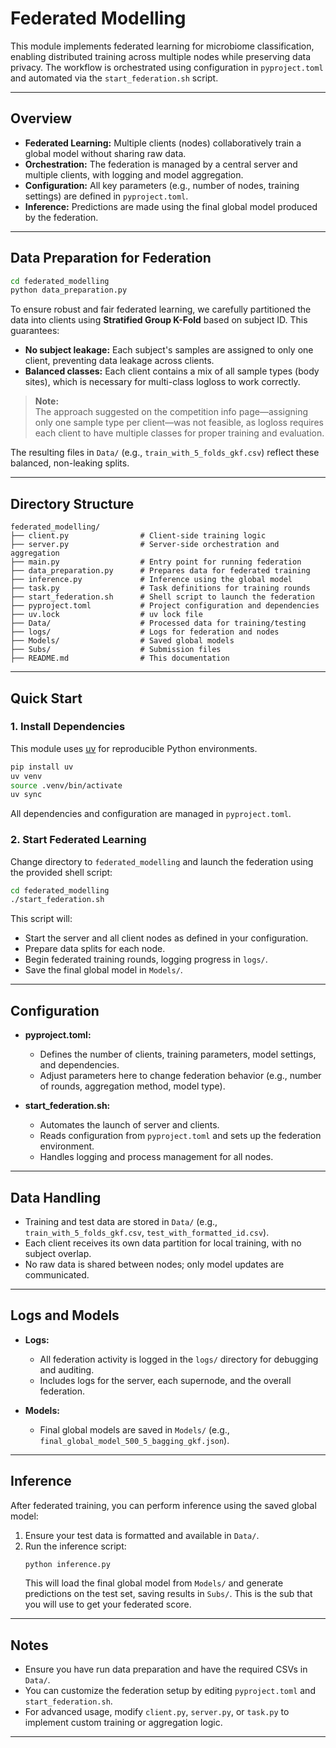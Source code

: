 # Federated Modelling

This module implements federated learning for microbiome classification, enabling distributed training across multiple nodes while preserving data privacy. The workflow is orchestrated using configuration in `pyproject.toml` and automated via the `start_federation.sh` script.

---

## Overview

- **Federated Learning:** Multiple clients (nodes) collaboratively train a global model without sharing raw data.
- **Orchestration:** The federation is managed by a central server and multiple clients, with logging and model aggregation.
- **Configuration:** All key parameters (e.g., number of nodes, training settings) are defined in `pyproject.toml`.
- **Inference:** Predictions are made using the final global model produced by the federation.

---

## Data Preparation for Federation
```bash
cd federated_modelling
python data_preparation.py
```

To ensure robust and fair federated learning, we carefully partitioned the data into clients using **Stratified Group K-Fold** based on subject ID. This guarantees:

- **No subject leakage:** Each subject's samples are assigned to only one client, preventing data leakage across clients.
- **Balanced classes:** Each client contains a mix of all sample types (body sites), which is necessary for multi-class logloss to work correctly.

> **Note:**  
> The approach suggested on the competition info page—assigning only one sample type per client—was not feasible, as logloss requires each client to have multiple classes for proper training and evaluation.

The resulting files in `Data/` (e.g., `train_with_5_folds_gkf.csv`) reflect these balanced, non-leaking splits.

---

## Directory Structure

```
federated_modelling/
├── client.py                # Client-side training logic
├── server.py                # Server-side orchestration and aggregation
├── main.py                  # Entry point for running federation
├── data_preparation.py      # Prepares data for federated training
├── inference.py             # Inference using the global model
├── task.py                  # Task definitions for training rounds
├── start_federation.sh      # Shell script to launch the federation
├── pyproject.toml           # Project configuration and dependencies
├── uv.lock                  # uv lock file
├── Data/                    # Processed data for training/testing
├── logs/                    # Logs for federation and nodes
├── Models/                  # Saved global models
├── Subs/                    # Submission files
├── README.md                # This documentation
```

---

## Quick Start

### 1. Install Dependencies

This module uses [uv](https://github.com/astral-sh/uv) for reproducible Python environments.

```bash
pip install uv
uv venv
source .venv/bin/activate
uv sync
```

All dependencies and configuration are managed in `pyproject.toml`.

### 2. Start Federated Learning

Change directory to `federated_modelling` and launch the federation using the provided shell script:

```bash
cd federated_modelling
./start_federation.sh
```

This script will:
- Start the server and all client nodes as defined in your configuration.
- Prepare data splits for each node.
- Begin federated training rounds, logging progress in `logs/`.
- Save the final global model in `Models/`.

---

## Configuration

- **pyproject.toml:**  
  - Defines the number of clients, training parameters, model settings, and dependencies.
  - Adjust parameters here to change federation behavior (e.g., number of rounds, aggregation method, model type).

- **start_federation.sh:**  
  - Automates the launch of server and clients.
  - Reads configuration from `pyproject.toml` and sets up the federation environment.
  - Handles logging and process management for all nodes.

---

## Data Handling

- Training and test data are stored in `Data/` (e.g., `train_with_5_folds_gkf.csv`, `test_with_formatted_id.csv`).
- Each client receives its own data partition for local training, with no subject overlap.
- No raw data is shared between nodes; only model updates are communicated.

---

## Logs and Models

- **Logs:**  
  - All federation activity is logged in the `logs/` directory for debugging and auditing.
  - Includes logs for the server, each supernode, and the overall federation.

- **Models:**  
  - Final global models are saved in `Models/` (e.g., `final_global_model_500_5_bagging_gkf.json`).

---

## Inference

After federated training, you can perform inference using the saved global model:

1. Ensure your test data is formatted and available in `Data/`.
2. Run the inference script:
   ```bash
   python inference.py
   ```
   This will load the final global model from `Models/` and generate predictions on the test set, saving results in `Subs/`.
   This is the sub that you will use to get your federated score.

---

## Notes

- Ensure you have run data preparation and have the required CSVs in `Data/`.
- You can customize the federation setup by editing `pyproject.toml` and `start_federation.sh`.
- For advanced usage, modify `client.py`, `server.py`, or `task.py` to implement custom training or aggregation logic.

---